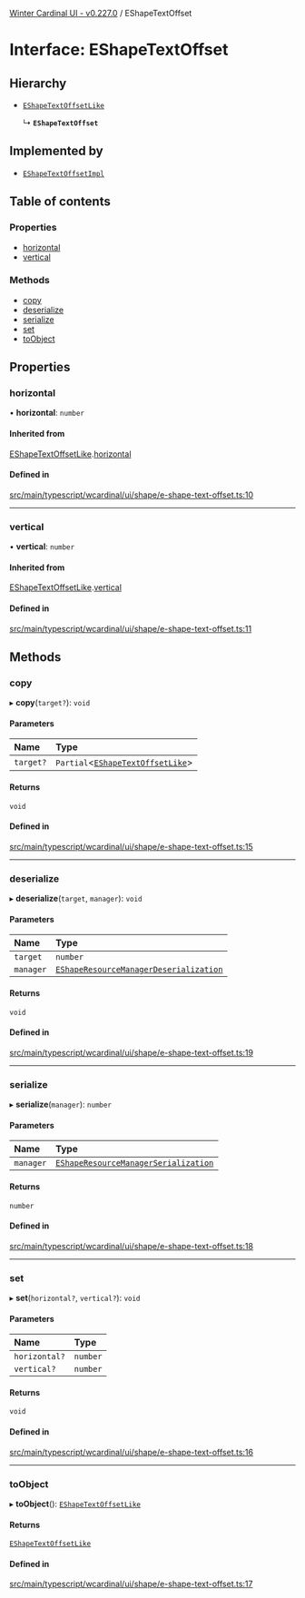 [Winter Cardinal UI - v0.227.0](../index.md) / EShapeTextOffset

# Interface: EShapeTextOffset

## Hierarchy

- [`EShapeTextOffsetLike`](EShapeTextOffsetLike.md)

  ↳ **`EShapeTextOffset`**

## Implemented by

- [`EShapeTextOffsetImpl`](../classes/EShapeTextOffsetImpl.md)

## Table of contents

### Properties

- [horizontal](EShapeTextOffset.md#horizontal)
- [vertical](EShapeTextOffset.md#vertical)

### Methods

- [copy](EShapeTextOffset.md#copy)
- [deserialize](EShapeTextOffset.md#deserialize)
- [serialize](EShapeTextOffset.md#serialize)
- [set](EShapeTextOffset.md#set)
- [toObject](EShapeTextOffset.md#toobject)

## Properties

### horizontal

• **horizontal**: `number`

#### Inherited from

[EShapeTextOffsetLike](EShapeTextOffsetLike.md).[horizontal](EShapeTextOffsetLike.md#horizontal)

#### Defined in

[src/main/typescript/wcardinal/ui/shape/e-shape-text-offset.ts:10](https://github.com/winter-cardinal/winter-cardinal-ui/blob/v0.227.0/src/main/typescript/wcardinal/ui/shape/e-shape-text-offset.ts#L10)

___

### vertical

• **vertical**: `number`

#### Inherited from

[EShapeTextOffsetLike](EShapeTextOffsetLike.md).[vertical](EShapeTextOffsetLike.md#vertical)

#### Defined in

[src/main/typescript/wcardinal/ui/shape/e-shape-text-offset.ts:11](https://github.com/winter-cardinal/winter-cardinal-ui/blob/v0.227.0/src/main/typescript/wcardinal/ui/shape/e-shape-text-offset.ts#L11)

## Methods

### copy

▸ **copy**(`target?`): `void`

#### Parameters

| Name | Type |
| :------ | :------ |
| `target?` | `Partial`<[`EShapeTextOffsetLike`](EShapeTextOffsetLike.md)\> |

#### Returns

`void`

#### Defined in

[src/main/typescript/wcardinal/ui/shape/e-shape-text-offset.ts:15](https://github.com/winter-cardinal/winter-cardinal-ui/blob/v0.227.0/src/main/typescript/wcardinal/ui/shape/e-shape-text-offset.ts#L15)

___

### deserialize

▸ **deserialize**(`target`, `manager`): `void`

#### Parameters

| Name | Type |
| :------ | :------ |
| `target` | `number` |
| `manager` | [`EShapeResourceManagerDeserialization`](../classes/EShapeResourceManagerDeserialization.md) |

#### Returns

`void`

#### Defined in

[src/main/typescript/wcardinal/ui/shape/e-shape-text-offset.ts:19](https://github.com/winter-cardinal/winter-cardinal-ui/blob/v0.227.0/src/main/typescript/wcardinal/ui/shape/e-shape-text-offset.ts#L19)

___

### serialize

▸ **serialize**(`manager`): `number`

#### Parameters

| Name | Type |
| :------ | :------ |
| `manager` | [`EShapeResourceManagerSerialization`](../classes/EShapeResourceManagerSerialization.md) |

#### Returns

`number`

#### Defined in

[src/main/typescript/wcardinal/ui/shape/e-shape-text-offset.ts:18](https://github.com/winter-cardinal/winter-cardinal-ui/blob/v0.227.0/src/main/typescript/wcardinal/ui/shape/e-shape-text-offset.ts#L18)

___

### set

▸ **set**(`horizontal?`, `vertical?`): `void`

#### Parameters

| Name | Type |
| :------ | :------ |
| `horizontal?` | `number` |
| `vertical?` | `number` |

#### Returns

`void`

#### Defined in

[src/main/typescript/wcardinal/ui/shape/e-shape-text-offset.ts:16](https://github.com/winter-cardinal/winter-cardinal-ui/blob/v0.227.0/src/main/typescript/wcardinal/ui/shape/e-shape-text-offset.ts#L16)

___

### toObject

▸ **toObject**(): [`EShapeTextOffsetLike`](EShapeTextOffsetLike.md)

#### Returns

[`EShapeTextOffsetLike`](EShapeTextOffsetLike.md)

#### Defined in

[src/main/typescript/wcardinal/ui/shape/e-shape-text-offset.ts:17](https://github.com/winter-cardinal/winter-cardinal-ui/blob/v0.227.0/src/main/typescript/wcardinal/ui/shape/e-shape-text-offset.ts#L17)
